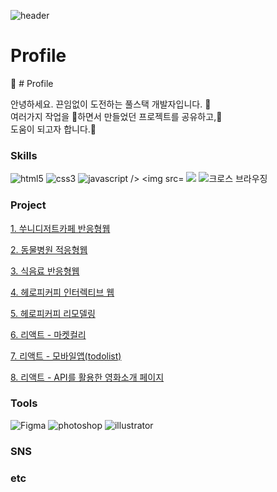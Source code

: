 ![header](https://capsule-render.vercel.app/api?type=waving&color=gradient&text=%20Frontend개발%20&width=100%&height=160&fontSize=40&)

# Profile
:information_desk_person: # Profile

안녕하세요. 끈임없이 도전하는 풀스택 개발자입니다. :running:  
여러가지 작업을 :file_folder:하면서 만들었던 프로젝트를 공유하고,:deciduous_tree:  
도움이 되고자 합니다.:gift_heart:

### Skills
<img src="https://img.shields.io/badge/HTML5-orange?style=flat-square&logo=HTML5&logoColor=white" alt="html5" /> 
<img src="https://img.shields.io/badge/CSS3-blue?style=flat-square&logo=CSS3&logoColor=white" alt="css3" /> 
<img src="https://img.shields.io/badge/javascript-yellow?style=flat-square&logo=javascript&logoColor=white" alt="javascript /> 
<img src="https://img.shields.io/badge/jQuery-darkblue?style=flat-square&logo=jQuery&logoColor=white" />
<img src="https://img.shields.io/badge/React-blue?style=flat-square&logo=React&logoColor=white" />
<img src="https://img.shields.io/badge/CrossBrowsing-red?style=flat-square&logo=web&logoColor=white"" alt="크로스 브라우징" />
                                                                                                   
### Project
[1. 쑤니디저트카페 반응형웹](https://github.io/site명)

[2. 동물병원 적응형웹](https://github.io/site명)

[3. 식음료 반응형웹](https://github.io/site명)

[4. 헤로피커피 인터렉티브 웹](https://github.io/site명)

[5. 헤로피커피 리모델링](https://github.io/site명)

[6. 리액트 - 마켓컬리](https://github.io/site명)

[7. 리액트 - 모바일앱(todolist)](https://github.io/site명)

[8. 리액트 - API를 활용한 영화소개 페이지](https://github.io/site명)

### Tools
<img src="https://img.shields.io/badge/-Figma-orange?style=flat-square&logo=#E34F26" alt="Figma" /> <img src="https://img.shields.io/badge/-Photoshop-blue?style=flat-square&logo=#E34F26" alt="photoshop" /> <img src="https://img.shields.io/badge/-illustrator-orange?style=flat-square&logo=#E34F26" alt="illustrator" />

### SNS

### etc 
